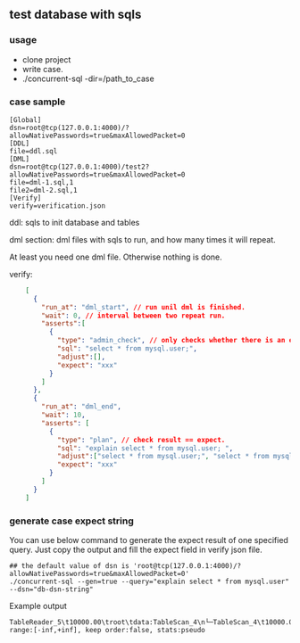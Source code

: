 ## test database with sqls

### usage
- clone project
- write case.
- ./concurrent-sql -dir=/path_to_case

### case sample

    [Global]
    dsn=root@tcp(127.0.0.1:4000)/?allowNativePasswords=true&maxAllowedPacket=0
    [DDL]
    file=ddl.sql
    [DML]
    dsn=root@tcp(127.0.0.1:4000)/test2?allowNativePasswords=true&maxAllowedPacket=0
    file=dml-1.sql,1
    file2=dml-2.sql,1
    [Verify]
    verify=verification.json

ddl: sqls to init database and tables

dml section: dml files with sqls to run, and how many times it will repeat. 

At least you need one dml file. Otherwise nothing is done.

verify: 
```json
    [
      {
        "run_at": "dml_start", // run unil dml is finished.
        "wait": 0, // interval between two repeat run.
        "asserts":[
          {
            "type": "admin_check", // only checks whether there is an error
            "sql": "select * from mysql.user;",
            "adjust":[],
            "expect": "xxx"
          }
        ]
      },
      {
        "run_at": "dml_end",
        "wait": 10,
        "asserts": [
          {
            "type": "plan", // check result == expect.
            "sql": "explain select * from mysql.user; ",
            "adjust":["select * from mysql.user;", "select * from mysql.user;"],
            "expect": "xxx"
          }
        ]
      }
    ]
```
    
### generate case expect string

You can use below command to generate the expect result of one specified query.
Just copy the output and fill the expect field in verify json file.

```
## the default value of dsn is 'root@tcp(127.0.0.1:4000)/?allowNativePasswords=true&maxAllowedPacket=0'
./concurrent-sql --gen=true --query="explain select * from mysql.user" --dsn="db-dsn-string"
```
Example output
```
TableReader_5\t10000.00\troot\tdata:TableScan_4\n└─TableScan_4\t10000.00\tcop\ttable:user, range:[-inf,+inf], keep order:false, stats:pseudo
```